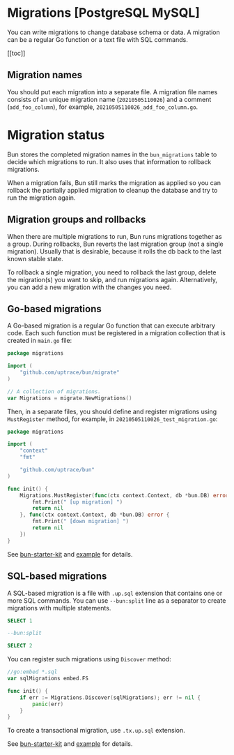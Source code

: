 # Migrations [PostgreSQL MySQL]

You can write migrations to change database schema or data. A migration can be a regular Go function or a text file with SQL commands.

[[toc]]

## Migration names

You should put each migration into a separate file. A migration file names consists of an unique migration name (`20210505110026`) and a comment (`add_foo_column`), for example, `20210505110026_add_foo_column.go`.

# Migration status

Bun stores the completed migration names in the `bun_migrations` table to decide which migrations to run. It also uses that information to rollback migrations.

When a migration fails, Bun still marks the migration as applied so you can rollback the partially applied migration to cleanup the database and try to run the migration again.

## Migration groups and rollbacks

When there are multiple migrations to run, Bun runs migrations together as a group. During rollbacks, Bun reverts the last migration group (not a single migration). Usually that is desirable, because it rolls the db back to the last known stable state.

To rollback a single migration, you need to rollback the last group, delete the migration(s) you want to skip, and run migrations again. Alternatively, you can add a new migration with the changes you need.

## Go-based migrations

A Go-based migration is a regular Go function that can execute arbitrary code. Each such function must be registered in a migration collection that is created in `main.go` file:

```go
package migrations

import (
	"github.com/uptrace/bun/migrate"
)

// A collection of migrations.
var Migrations = migrate.NewMigrations()
```

Then, in a separate files, you should define and register migrations using `MustRegister` method, for example, in `20210505110026_test_migration.go`:

```go
package migrations

import (
	"context"
	"fmt"

	"github.com/uptrace/bun"
)

func init() {
	Migrations.MustRegister(func(ctx context.Context, db *bun.DB) error {
		fmt.Print(" [up migration] ")
		return nil
	}, func(ctx context.Context, db *bun.DB) error {
		fmt.Print(" [down migration] ")
		return nil
	})
}
```

See [bun-starter-kit](starter-kit.md) and [example](https://github.com/uptrace/bun/tree/master/example/migrate) for details.

## SQL-based migrations

A SQL-based migration is a file with `.up.sql` extension that contains one or more SQL commands. You can use `--bun:split` line as a separator to create migrations with multiple statements.

```sql
SELECT 1

--bun:split

SELECT 2
```

You can register such migrations using `Discover` method:

```go
//go:embed *.sql
var sqlMigrations embed.FS

func init() {
	if err := Migrations.Discover(sqlMigrations); err != nil {
		panic(err)
	}
}
```

To create a transactional migration, use `.tx.up.sql` extension.

See [bun-starter-kit](starter-kit.md) and [example](https://github.com/uptrace/bun/tree/master/example/migrate) for details.
